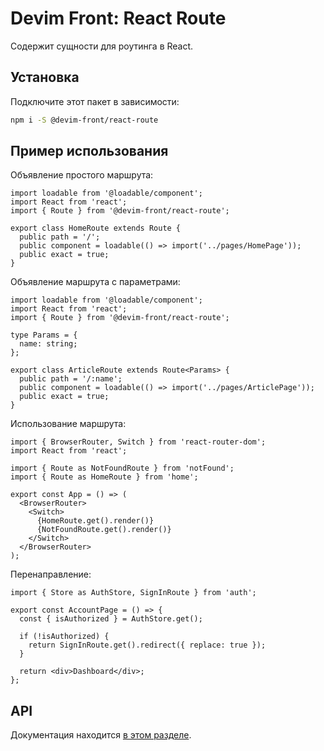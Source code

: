 # Devim Front: React Route

Содержит сущности для роутинга в React.

## Установка

Подключите этот пакет в зависимости:

```bash
npm i -S @devim-front/react-route
```

## Пример использования

Объявление простого маршрута:

```tsx
import loadable from '@loadable/component';
import React from 'react';
import { Route } from '@devim-front/react-route';

export class HomeRoute extends Route {
  public path = '/';
  public component = loadable(() => import('../pages/HomePage'));
  public exact = true;
}
```

Объявление маршрута с параметрами:

```tsx
import loadable from '@loadable/component';
import React from 'react';
import { Route } from '@devim-front/react-route';

type Params = {
  name: string;
};

export class ArticleRoute extends Route<Params> {
  public path = '/:name';
  public component = loadable(() => import('../pages/ArticlePage'));
  public exact = true;
}
```

Использование маршрута:

```tsx
import { BrowserRouter, Switch } from 'react-router-dom';
import React from 'react';

import { Route as NotFoundRoute } from 'notFound';
import { Route as HomeRoute } from 'home';

export const App = () => (
  <BrowserRouter>
    <Switch>
      {HomeRoute.get().render()}
      {NotFoundRoute.get().render()}
    </Switch>
  </BrowserRouter>
);
```

Перенаправление:

```tsx
import { Store as AuthStore, SignInRoute } from 'auth';

export const AccountPage = () => {
  const { isAuthorized } = AuthStore.get();

  if (!isAuthorized) {
    return SignInRoute.get().redirect({ replace: true });
  }

  return <div>Dashboard</div>;
};
```

## API

Документация находится [в этом разделе](https://github.com/devim-front/react-route/tree/master/docs).
